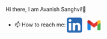 Hi there, I am Avanish Sanghvi!👋   
- 📫 How to reach me: 
<a href="https://www.linkedin.com/in/avanish-sanghvi-8ab276188/" target="blank"><img align="center" src="https://github.com/avanishsanghvi/social-media-icons-for-portfolio/blob/main/iconfinder_1_Linkedin_unofficial_colored_svg_5296501.svg" alt="https://www.linkedin.com/in/avanish-sanghvi-8ab276188/" height="40" width="40" /></a> &nbsp;     <a href="mailto:avanishsanghvi09@gmail.com?"><img align="center" src="https://github.com/avanishsanghvi/social-media-icons-for-portfolio/blob/main/iconfinder_google-gmail_7089163.svg" height="40" width="40" /></a>   
</br>

<!--
**avanishsanghvi/avanishsanghvi** is a ✨ _special_ ✨ repository because its `README.md` (this file) appears on your GitHub profile.

Here are some ideas to get you started:

- 🔭 I’m currently working on ...
- 🌱 I’m currently learning ...
- 👯 I’m looking to collaborate on ...
- 🤔 I’m looking for help with ...
- 💬 Ask me about ...
- 📫 How to reach me: ...   </br>   
Contact me @:-   
<a href="https://www.linkedin.com/in/avanish-sanghvi-8ab276188/" target="blank"><img align="center" src="https://github.com/avanishsanghvi/social-media-icons-for-portfolio/blob/main/iconfinder_1_Linkedin_unofficial_colored_svg_5296501.svg" alt="https://www.linkedin.com/in/avanish-sanghvi-8ab276188/" height="40" width="40" /></a> &nbsp;      
<a href="mailto:avanishsanghvi09@gmail.com?"><img align="center" src="https://github.com/avanishsanghvi/social-media-icons-for-portfolio/blob/main/iconfinder_google-gmail_7089163.svg" height="40" width="40" /></a> &nbsp;
- 😄 Pronouns: ...
- ⚡ Fun fact: ...
-->

